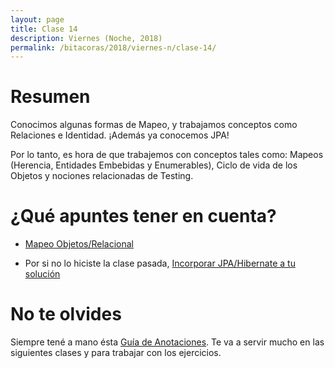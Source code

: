 ```yaml
---
layout: page
title: Clase 14
description: Viernes (Noche, 2018)
permalink: /bitacoras/2018/viernes-n/clase-14/
---
```


# Resumen

Conocimos algunas formas de Mapeo, y trabajamos conceptos como Relaciones e Identidad. ¡Además ya conocemos JPA!
 
Por lo tanto, es hora de que trabajemos con conceptos tales como: Mapeos (Herencia, Entidades Embebidas y Enumerables), Ciclo de vida de los Objetos y nociones relacionadas de Testing.

# ¿Qué apuntes tener en cuenta?

- [Mapeo Objetos/Relacional](https://docs.google.com/document/d/1YLmp9vMnSzKg2emt3Bx564Tf1CLalShPc98Z8nCoi7s/edit)

- Por si no lo hiciste la clase pasada, [Incorporar JPA/Hibernate a tu solución](https://docs.google.com/document/d/1dYvrVLRbFE9qwuKj5biz9oRBaRzj-K6ujIKOXNan02s/edit?ts=57e1f2b8#heading=h.kkyach7i1h8n)

# No te olvides

Siempre tené a mano ésta [Guía de Anotaciones](https://docs.google.com/document/d/1jWtehhVCFYECKvpdcCxnEgWZFCv2fR2WPyUJSoiX3II/edit#heading=h.r09lefmcufkn). Te va a servir mucho en las siguientes clases y para trabajar con los ejercicios.